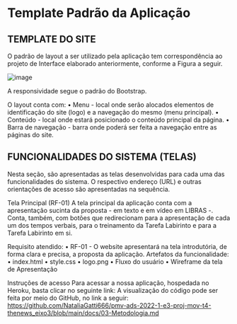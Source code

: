 # Template Padrão da Aplicação

##  TEMPLATE DO SITE

O padrão de layout a ser utilizado pela aplicação tem correspondência ao projeto de Interface elaborado anteriormente, conforme a Figura a seguir.

![image](https://user-images.githubusercontent.com/83511889/161438848-e57e7256-c00a-432b-8d49-179babca8345.png)

A responsividade segue o padrão do Bootstrap.

O layout conta com: 
•	Menu - local onde serão alocados elementos de identificação do site (logo) e a navegação do mesmo (menu principal).
•	Conteúdo - local onde estará posicionado o conteúdo principal da página.
•	Barra de navegação - barra onde poderá ser feita a navegação entre as páginas do site.


## FUNCIONALIDADES DO SISTEMA (TELAS)

Nesta seção, são apresentadas as telas desenvolvidas para cada uma das funcionalidades do sistema.  O respectivo endereço (URL) e outras orientações de acesso são apresentadas na sequência.

Tela Principal (RF-01)
A tela principal da aplicação conta com a apresentação sucinta da proposta - em texto e em vídeo em LIBRAS -. Conta, também, com botões que redirecionam para a apresentação de cada um dos tempos verbais, para o treinamento da Tarefa Labirinto e para a Tarefa Labirinto em si. 


Requisito atendido:
•	RF-01 - O website apresentará na tela introdutória, de forma clara e precisa, a proposta da aplicação.
Artefatos da funcionalidade:
•	index.html
•	style.css
•	logo.png
•	Fluxo do usuário 
•	Wireframe da tela de Apresentação


Instruções de acesso
Para acessar a nossa aplicação, hospedada no Heroku, basta clicar no seguinte link: 
A visualização do código pode ser feita por meio do GitHub, no link a seguir: https://github.com/NataliaGatti666/pmv-ads-2022-1-e3-proj-mov-t4-thenews_eixo3/blob/main/docs/03-Metodologia.md





